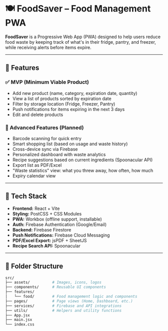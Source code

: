 # 🍽️ FoodSaver – Food Management PWA

**FoodSaver** is a Progressive Web App (PWA) designed to help users reduce food waste by keeping track of what's in their fridge, pantry, and freezer, while receiving alerts before items expire.

---

## 🚀 Features

### ✅ MVP (Minimum Viable Product)

- Add new product (name, category, expiration date, quantity)
- View a list of products sorted by expiration date
- Filter by storage location (Fridge, Freezer, Pantry)
- Push notifications for items expiring in the next 3 days
- Edit and delete products

### 🎯 Advanced Features (Planned)

- Barcode scanning for quick entry
- Smart shopping list (based on usage and waste history)
- Cross-device sync via Firebase
- Personalized dashboard with waste analytics
- Recipe suggestions based on current ingredients (Spoonacular API)
- Export list as PDF/Excel
- "Waste statistics" view: what you threw away, how often, how much
- Expiry calendar view

---

## 🧱 Tech Stack

- **Frontend:** React + Vite
- **Styling:** PostCSS + CSS Modules
- **PWA:** Workbox (offline support, installable)
- **Auth:** Firebase Authentication (Google/Email)
- **Backend:** Firebase Firestore
- **Push Notifications:** Firebase Cloud Messaging
- **PDF/Excel Export:** jsPDF + SheetJS
- **Recipe Search API:** Spoonacular

---

## 📁 Folder Structure

```bash
src/
├── assets/          # Images, icons, logos
├── components/      # Reusable UI components
├── features/
│   └── food/        # Food management logic and components
├── pages/           # Page views (Home, Dashboard, etc.)
├── services/        # Firebase and API integrations
├── utils/           # Helpers and utility functions
├── App.jsx
├── main.jsx
└── index.css